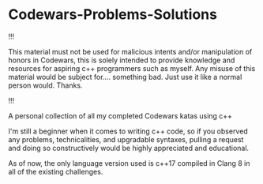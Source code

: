 # Codewars-Problems-Solutions

!!!

This material must not be used for malicious intents and/or manipulation of honors in Codewars, this is solely intended to provide knowledge and resources for aspiring c++ programmers such as myself. Any misuse of this material would be subject for.... something bad. Just use it like a normal person would. Thanks.

!!!

A personal collection of all my completed Codewars katas using c++

I'm still a beginner when it comes to writing c++ code, so if you observed any problems, technicalities, and upgradable syntaxes, pulling a request and doing so constructively would be highly appreciated and educational.

As of now, the only language version used is c++17 compiled in Clang 8 in all of the existing challenges. 
